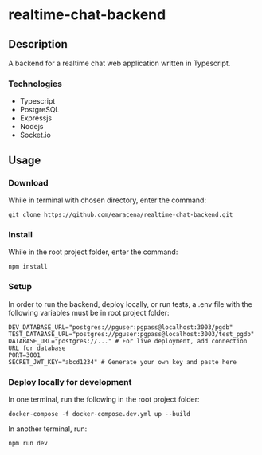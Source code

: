 # realtime-chat-backend

## Description
A backend for a realtime chat web application written in Typescript.

### Technologies
  * Typescript
  * PostgreSQL
  * Expressjs
  * Nodejs
  * Socket.io

## Usage
### Download
While in terminal with chosen directory, enter the command:
```
git clone https://github.com/earacena/realtime-chat-backend.git
```

### Install
While in the root project folder, enter the command:
```
npm install
```

### Setup
In order to run the backend, deploy locally, or run tests, a .env file with the following variables must be in root project folder:
```
DEV_DATABASE_URL="postgres://pguser:pgpass@localhost:3003/pgdb"
TEST_DATABASE_URL="postgres://pguser:pgpass@localhost:3003/test_pgdb"
DATABASE_URL="postgres://..." # For live deployment, add connection URL for database 
PORT=3001
SECRET_JWT_KEY="abcd1234" # Generate your own key and paste here
```

### Deploy locally for development
In one terminal, run the following in the root project folder:
```
docker-compose -f docker-compose.dev.yml up --build
```

In another terminal, run:
```
npm run dev
```